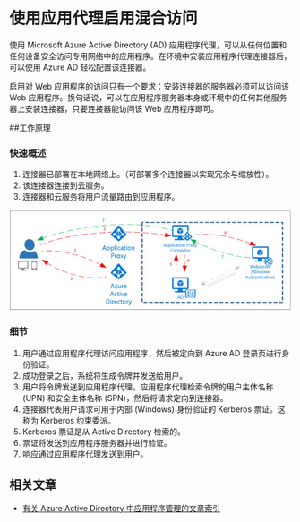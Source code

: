 <properties
	pageTitle="使用应用代理启用混合访问 | Azure"
	description="通过 Azure Active Directory 从网络外部实现对专用网络内部运行的应用的访问。"
	services="active-directory"
	documentationCenter=""
	keywords="应用程序访问,应用代理,混合访问"
	authors="femila"
	manager="stevenpo"
	editor=""/>

<tags
	ms.service="active-directory"
	ms.date="02/10/2016"
	wacn.date="06/24/2016"/>

# 使用应用代理启用混合访问
使用 Microsoft Azure Active Directory (AD) 应用程序代理，可以从任何位置和任何设备安全访问专用网络中的应用程序。在环境中安装应用程序代理连接器后，可以使用 Azure AD 轻松配置该连接器。

启用对 Web 应用程序的访问只有一个要求：安装连接器的服务器必须可以访问该 Web 应用程序。换句话说，可以在应用程序服务器本身或环境中的任何其他服务器上安装连接器，只要连接器能访问该 Web 应用程序即可。

##工作原理
### 快速概述
1. 连接器已部署在本地网络上。（可部署多个连接器以实现冗余与缩放性）。
2. 该连接器连接到云服务。
3. 连接器和云服务将用户流量路由到应用程序。

 ![AzureAD 应用代理示意图](./media/active-directory-appssoaccess-whatis/azureappproxxy.png)

### 细节
1. 用户通过应用程序代理访问应用程序，然后被定向到 Azure AD 登录页进行身份验证。
2. 成功登录之后，系统将生成令牌并发送给用户。
3. 用户将令牌发送到应用程序代理，应用程序代理检索令牌的用户主体名称 (UPN) 和安全主体名称 (SPN)，然后将请求定向到连接器。
4. 连接器代表用户请求可用于内部 (Windows) 身份验证的 Kerberos 票证。这称为 Kerberos 约束委派。
5. Kerberos 票证是从 Active Directory 检索的。
6. 票证将发送到应用程序服务器并进行验证。
7. 响应通过应用程序代理发送到用户。

## 相关文章
- [有关 Azure Active Directory 中应用程序管理的文章索引](/documentation/articles/active-directory-apps-index/)


<!---HONumber=Mooncake_0411_2016-->